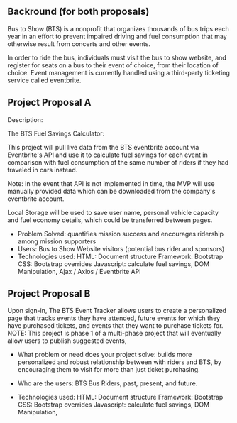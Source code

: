 ## Backround (for both proposals)

Bus to Show (BTS) is a nonprofit that organizes thousands of bus trips each year in an effort to prevent impaired driving and fuel consumption that may otherwise result from concerts and other events.

In order to ride the bus, individuals must visit the bus to show website, and register for seats on a bus to their event of choice, from their location of choice.  Event management is currently handled using a third-party ticketing service called eventbrite.

## Project Proposal A

Description:

The BTS Fuel Savings Calculator:

This project will pull live data from the BTS eventbrite account via Eventbrite's API and use it to calculate fuel savings for each event in comparison with fuel consumption of the same number of riders if they had traveled in cars instead.

Note: in the event that API is not implemented in time, the MVP will use manually provided data which can be downloaded from the company's eventbrite account.

Local Storage will be used to save user name, personal vehicle capacity and fuel economy details, which could be transferred between pages.

* Problem Solved: quantifies mission success and encourages ridership among mission supporters
* Users: Bus to Show Website visitors (potential bus rider and sponsors)
* Technologies used:
HTML: Document structure
Framework: Bootstrap
CSS: Bootstrap overrides
Javascript: calculate fuel savings, DOM Manipulation,
Ajax / Axios / Eventbrite API



## Project Proposal B

Upon sign-in, The BTS Event Tracker allows users to create a personalized page that tracks events they have attended, future events for which they have purchased tickets, and events that they want to purchase tickets for.  NOTE:  This project is phase 1 of a multi-phase project that will eventually allow users to publish suggested events,  

* What problem or need does your project solve: builds more personalized and robust relationship between with riders and BTS, by encouraging them to visit for more than just ticket purchasing.

* Who are the users: BTS Bus Riders, past, present, and future.

* Technologies used:
HTML: Document structure
Framework: Bootstrap
CSS: Bootstrap overrides
Javascript: calculate fuel savings, DOM Manipulation,
